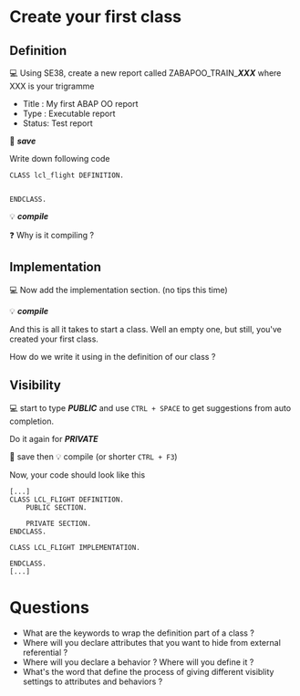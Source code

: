 # Create your first class

## Definition

:computer: Using SE38, create a new report called ZABAPOO_TRAIN_***XXX*** where XXX is your trigramme

- Title : My first ABAP OO report
- Type : Executable report
- Status: Test report

:floppy_disk: ***save***

Write down following code 

```
CLASS lcl_flight DEFINITION.


ENDCLASS.
```

:bulb: ***compile***

:question: Why is it compiling ?

## Implementation

:computer: Now add the implementation section. (no tips this time)

:bulb: ***compile***

And this is all it takes to start a class. Well an empty one, but still, you've created your first class.

How do we write it using in the definition of our class ?

## Visibility

:computer: start to type ***PUBLIC*** and use ```CTRL + SPACE``` to get suggestions from auto completion.

Do it again for ***PRIVATE***

:floppy_disk: save then :bulb: compile (or shorter ```CTRL + F3```)

Now, your code should look like this

```
[...]
CLASS LCL_FLIGHT DEFINITION.
	PUBLIC SECTION.
	
	PRIVATE SECTION.
ENDCLASS.

CLASS LCL_FLIGHT IMPLEMENTATION.

ENDCLASS.
[...]
```

# Questions

- What are the keywords to wrap the definition part of a class ?
- Where will you declare attributes that you want to hide from external referential ?
- Where will you declare a behavior ? Where will you define it ?
- What's the word that define the process of giving different visiblity settings to attributes and behaviors ?
